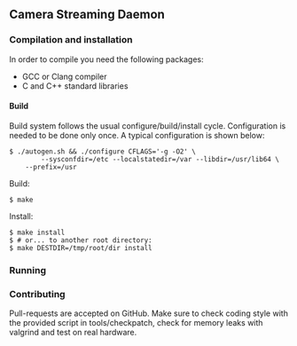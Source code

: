 ## Camera Streaming Daemon ##

### Compilation and installation ###

In order to compile you need the following packages:

  - GCC or Clang compiler
  - C and C++ standard libraries

#### Build ####

Build system follows the usual configure/build/install cycle. Configuration is needed
to be done only once. A typical configuration is shown below:

    $ ./autogen.sh && ./configure CFLAGS='-g -O2' \
            --sysconfdir=/etc --localstatedir=/var --libdir=/usr/lib64 \
	    --prefix=/usr

Build:

    $ make

Install:

    $ make install
    $ # or... to another root directory:
    $ make DESTDIR=/tmp/root/dir install

### Running ###


### Contributing ###

Pull-requests are accepted on GitHub. Make sure to check coding style with the
provided script in tools/checkpatch, check for memory leaks with valgrind and
test on real hardware.
